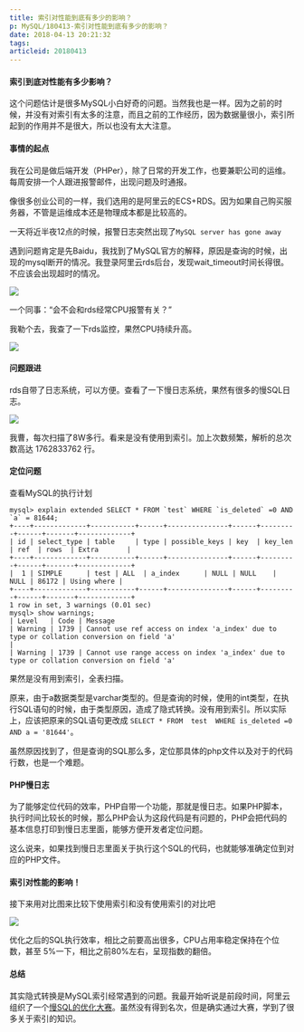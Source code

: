 ```yaml
---
title: 索引对性能到底有多少的影响？
p: MySQL/180413-索引对性能到底有多少的影响？
date: 2018-04-13 20:21:32
tags:
articleid: 20180413
---
```

#### 索引到底对性能有多少影响？

这个问题估计是很多MySQL小白好奇的问题。当然我也是一样。因为之前的时候，并没有对索引有太多的注意，而且之前的工作经历，因为数据量很小，索引所起到的作用并不是很大，所以也没有太大注意。

#### 事情的起点

我在公司是做后端开发（PHPer），除了日常的开发工作，也要兼职公司的运维。每周安排一个人跟进报警邮件，出现问题及时通报。

像很多创业公司的一样，我们选用的是阿里云的ECS+RDS。因为如果自己购买服务器，不管是运维成本还是物理成本都是比较高的。

一天将近半夜12点的时候，报警日志突然出现了`MySQL server has gone away`

遇到问题肯定是先Baidu，我找到了MySQL官方的解释，原因是查询的时候，出现的mysql断开的情况。我登录阿里云rds后台，发现wait_timeout时间长得很。不应该会出现超时的情况。

![](/images/20180413/mysql-index-1.png)

一个同事：“会不会和rds经常CPU报警有关？”

我勒个去，我查了一下rds监控，果然CPU持续升高。

![](/images/20180413/mysql-index-2.jpg)

#### 问题跟进

rds自带了日志系统，可以方便。查看了一下慢日志系统，果然有很多的慢SQL日志。

![](/images/20180413/mysql-index-3.png)

我曹，每次扫描了8W多行。看来是没有使用到索引。加上次数频繁，解析的总次数高达 1762833762 行。

#### 定位问题

查看MySQL的执行计划

```mysql
mysql> explain extended SELECT * FROM `test` WHERE `is_deleted` =0 AND `a` = 81644;
+----+-------------+-----------+------+---------------+------+---------+------+-------+-------------+
| id | select_type | table     | type | possible_keys | key  | key_len | ref  | rows  | Extra       |
+----+-------------+-----------+------+---------------+------+---------+------+-------+-------------+
|  1 | SIMPLE      | test | ALL  | a_index      | NULL | NULL    | NULL | 86172 | Using where |
+----+-------------+-----------+------+---------------+------+---------+------+-------+-------------+
1 row in set, 3 warnings (0.01 sec)
mysql> show warnings;
| Level   | Code | Message                                                                                             
| Warning | 1739 | Cannot use ref access on index 'a_index' due to type or collation conversion on field 'a'                                                                                                 |
| Warning | 1739 | Cannot use range access on index 'a_index' due to type or collation conversion on field 'a'
```

果然是没有用到索引，全表扫描。

原来，由于a数据类型是varchar类型的。但是查询的时候，使用的int类型，在执行SQL语句的时候，由于类型原因，造成了隐式转换。没有用到索引。所以实际上，应该把原来的SQL语句更改成 `SELECT * FROM  test  WHERE is_deleted =0 AND a = '81644'`。

虽然原因找到了，但是查询的SQL那么多，定位那具体的php文件以及对于的代码行数，也是一个难题。

#### PHP慢日志

为了能够定位代码的效率，PHP自带一个功能，那就是慢日志。如果PHP脚本，执行时间比较长的时候，那么PHP会认为这段代码是有问题的，PHP会把代码的基本信息打印到慢日志里面，能够方便开发者定位问题。

这么说来，如果找到慢日志里面关于执行这个SQL的代码，也就能够准确定位到对应的PHP文件。

#### 索引对性能的影响！

接下来用对比图来比较下使用索引和没有使用索引的对比吧

![](/images/20180413/mysql-index-4.png)

优化之后的SQL执行效率，相比之前要高出很多，CPU占用率稳定保持在个位数，甚至 5%一下，相比之前80%左右，呈现指数的翻倍。

#### 总结

其实隐式转换是MySQL索引经常遇到的问题。我最开始听说是前段时间，阿里云组织了一个[慢SQL的优化大赛](https://yq.aliyun.com/roundtable/56333?utm_content=m_25986)。虽然没有得到名次，但是确实通过大赛，学到了很多关于索引的知识。


